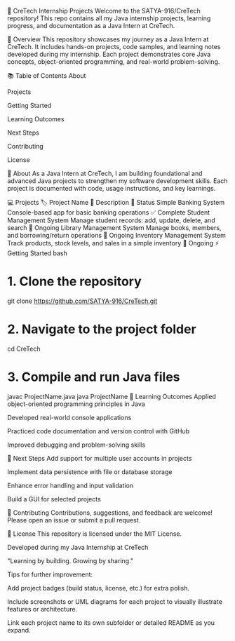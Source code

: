 🌟 CreTech Internship Projects
Welcome to the SATYA-916/CreTech repository!
This repo contains all my Java internship projects, learning progress, and documentation as a Java Intern at CreTech.

🚀 Overview
This repository showcases my journey as a Java Intern at CreTech. It includes hands-on projects, code samples, and learning notes developed during my internship. Each project demonstrates core Java concepts, object-oriented programming, and real-world problem-solving.

📚 Table of Contents
About

Projects

Getting Started

Learning Outcomes

Next Steps

Contributing

License

📝 About
As a Java Intern at CreTech, I am building foundational and advanced Java projects to strengthen my software development skills. Each project is documented with code, usage instructions, and key learnings.

💻 Projects
🏷️ Project Name	📝 Description	🚦 Status
Simple Banking System	Console-based app for basic banking operations	✅ Complete
Student Management System	Manage student records: add, update, delete, and search	🚧 Ongoing
Library Management System	Manage books, members, and borrowing/return operations	🚧 Ongoing
Inventory Management System	Track products, stock levels, and sales in a simple inventory	🚧 Ongoing
⚡ Getting Started
bash
# 1. Clone the repository
git clone https://github.com/SATYA-916/CreTech.git

# 2. Navigate to the project folder
cd CreTech

# 3. Compile and run Java files
javac ProjectName.java
java ProjectName
🎯 Learning Outcomes
Applied object-oriented programming principles in Java

Developed real-world console applications

Practiced code documentation and version control with GitHub

Improved debugging and problem-solving skills

🚧 Next Steps
 Add support for multiple user accounts in projects

 Implement data persistence with file or database storage

 Enhance error handling and input validation

 Build a GUI for selected projects

🤝 Contributing
Contributions, suggestions, and feedback are welcome!
Please open an issue or submit a pull request.

📄 License
This repository is licensed under the MIT License.

Developed during my Java Internship at CreTech

"Learning by building. Growing by sharing."

Tips for further improvement:

Add project badges (build status, license, etc.) for extra polish.

Include screenshots or UML diagrams for each project to visually illustrate features or architecture.

Link each project name to its own subfolder or detailed README as you expand.
